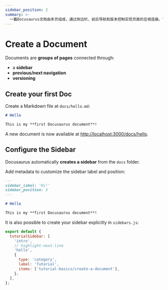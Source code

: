 ```yaml
---
sidebar_position: 2
summary: >-
  一篇Docusaurus文档由多页组成，通过侧边栏、前后导航和版本控制实现页面的互相连接。可通过在`docs`目录下创建Markdown文件创建新的文档。可以通过在文件中添加元数据来自定义侧边栏标签及其位置。也可以通过在`sidebars.js`中定义边栏配置，创建侧边栏。
---
```


# Create a Document

Documents are **groups of pages** connected through:

- a **sidebar**
- **previous/next navigation**
- **versioning**

## Create your first Doc

Create a Markdown file at `docs/hello.md`:

```md title="docs/hello.md"
# Hello

This is my **first Docusaurus document**!
```

A new document is now available at [http://localhost:3000/docs/hello](http://localhost:3000/docs/hello).

## Configure the Sidebar

Docusaurus automatically **creates a sidebar** from the `docs` folder.

Add metadata to customize the sidebar label and position:

```md title="docs/hello.md" {1-4}
---
sidebar_label: 'Hi!'
sidebar_position: 3
---

# Hello

This is my **first Docusaurus document**!
```

It is also possible to create your sidebar explicitly in `sidebars.js`:

```js title="sidebars.js"
export default {
  tutorialSidebar: [
    'intro',
    // highlight-next-line
    'hello',
    {
      type: 'category',
      label: 'Tutorial',
      items: ['tutorial-basics/create-a-document'],
    },
  ],
};
```
